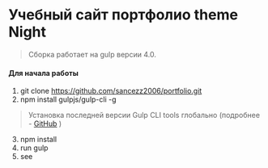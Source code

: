 # Учебный сайт портфолио theme Night

> Сборка работает на gulp версии 4.0. 

#### Для начала работы

1. git clone https://github.com/sancezz2006/portfolio.git
2. npm install gulpjs/gulp-cli -g
> Установка последней версии Gulp CLI tools глобально (подробнее - [GitHub](https://github.com/gulpjs/gulp/blob/4.0/docs/getting-started.md) )
3. npm install
4. run gulp
5. see